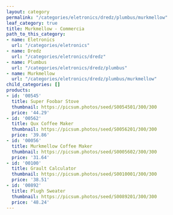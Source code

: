 ```yaml
---
layout: category
permalink: "/categories/eletronics/dredz/plumbus/murkmellow"
leaf_category: true
title: Murkmellow - Commercia
path_to_this_category:
- name: Eletronics
  url: "/categories/eletronics"
- name: Dredz
  url: "/categories/eletronics/dredz"
- name: Plumbus
  url: "/categories/eletronics/dredz/plumbus"
- name: Murkmellow
  url: "/categories/eletronics/dredz/plumbus/murkmellow"
child_categories: []
products:
- id: '00545'
  title: Super Foobar Stove
  thumbnail: https://picsum.photos/seed/S0054501/300/300
  price: '44.29'
- id: '00562'
  title: Qux Coffee Maker
  thumbnail: https://picsum.photos/seed/S0056201/300/300
  price: '39.86'
- id: '00056'
  title: Murkmellow Coffee Maker
  thumbnail: https://picsum.photos/seed/S0005602/300/300
  price: '31.64'
- id: '00100'
  title: Grault Calculator
  thumbnail: https://picsum.photos/seed/S0010001/300/300
  price: '38.51'
- id: '00892'
  title: Plugh Sweater
  thumbnail: https://picsum.photos/seed/S0089201/300/300
  price: '48.24'
---
```

